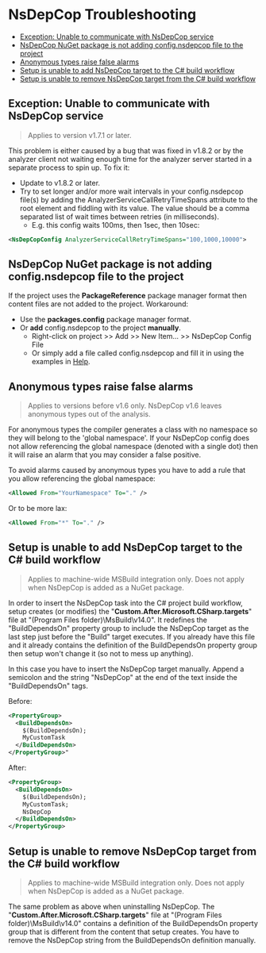 # NsDepCop Troubleshooting

* [Exception: Unable to communicate with NsDepCop service](#item5)
* [NsDepCop NuGet package is not adding config.nsdepcop file to the project](#item4)
* [Anonymous types raise false alarms](#item3)
* [Setup is unable to add NsDepCop target to the C# build workflow](#item2)
* [Setup is unable to remove NsDepCop target from the C# build workflow](#item1)

<a name="item5"></a>
## Exception: Unable to communicate with NsDepCop service
> Applies to version v1.7.1 or later.

This problem is either caused by a bug that was fixed in v1.8.2 or by the analyzer client not waiting enough time for the analyzer server started in a separate process to spin up.
To fix it:
* Update to v1.8.2 or later. 
* Try to set longer and/or more wait intervals in your config.nsdepcop file(s) by adding the AnalyzerServiceCallRetryTimeSpans attribute to the root element and fiddling with its value. The value should be a comma separated list of wait times between retries (in milliseconds).
  * E.g. this config waits 100ms, then 1sec, then 10sec:

```xml
<NsDepCopConfig AnalyzerServiceCallRetryTimeSpans="100,1000,10000">
```

<a name="item4"></a>
## NsDepCop NuGet package is not adding config.nsdepcop file to the project
If the project uses the **PackageReference** package manager format then content files are not added to the project. 
Workaround:
* Use the **packages.config** package manager format.
* Or **add** config.nsdepcop to the project **manually**.
  * Right-click on project >> Add >> New Item... >> NsDepCop Config File
  * Or simply add a file called config.nsdepcop and fill it in using the examples in [Help](Help.md).

<a name="item3"></a>
## Anonymous types raise false alarms

> Applies to versions before v1.6 only. NsDepCop v1.6 leaves anonymous types out of the analysis. 

For anonymous types the compiler generates a class with no namespace so they will belong to the 'global namespace'. If your NsDepCop config does not allow referencing the global namespace (denoted with a single dot) then it will raise an alarm that you may consider a false positive.

To avoid alarms caused by anonymous types you have to add a rule that you allow referencing the global namespace:
```xml
<Allowed From="YourNamespace" To="." />
```

Or to be more lax:
```xml
<Allowed From="*" To="." />
```

<a name="item2"></a>
## Setup is unable to add NsDepCop target to the C# build workflow

> Applies to machine-wide MSBuild integration only. Does not apply when NsDepCop is added as a NuGet package.

In order to insert the NsDepCop task into the C# project build workflow, setup creates (or modifies) the "**Custom.After.Microsoft.CSharp.targets**" file at "(Program Files folder)\MsBuild\v14.0".
It redefines the "BuildDependsOn" property group to include the NsDepCop target as the last step just before the "Build" target executes. 
If you already have this file and it already contains the definition of the BuildDependsOn property group then setup won't change it (so not to mess up anything). 

In this case you have to insert the NsDepCop target manually. 
Append a semicolon and the string "NsDepCop" at the end of the text inside the "BuildDependsOn" tags.

Before:
```xml
<PropertyGroup>
  <BuildDependsOn>
    $(BuildDependsOn);
    MyCustomTask
  </BuildDependsOn>
</PropertyGroup>"
```
After:
```xml
<PropertyGroup>
  <BuildDependsOn>
    $(BuildDependsOn);
    MyCustomTask;
    NsDepCop
  </BuildDependsOn>
</PropertyGroup>
```

<a name="item1"></a>
## Setup is unable to remove NsDepCop target from the C# build workflow

> Applies to machine-wide MSBuild integration only. Does not apply when NsDepCop is added as a NuGet package.

The same problem as above when uninstalling NsDepCop. 
The "**Custom.After.Microsoft.CSharp.targets**" file at "(Program Files folder)\MsBuild\v14.0" contains a definition of the BuildDependsOn property group that is different from the content that setup creates. 
You have to remove the NsDepCop string from the BuildDependsOn definition manually.
